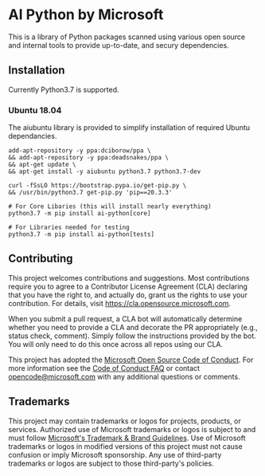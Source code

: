 # AI Python by Microsoft

This is a library of Python packages scanned using various open source and internal tools to provide up-to-date, and secury dependencies.  

## Installation
Currently Python3.7 is supported.

### Ubuntu 18.04
The aiubuntu library is provided to simplify installation of required Ubuntu dependancies.

```shell
add-apt-repository -y ppa:dciborow/ppa \
&& add-apt-repository -y ppa:deadsnakes/ppa \
&& apt-get update \
&& apt-get install -y aiubuntu python3.7 python3.7-dev

curl -fSsLO https://bootstrap.pypa.io/get-pip.py \
&& /usr/bin/python3.7 get-pip.py 'pip==20.3.3'

# For Core Libaries (this will install nearly everything) 
python3.7 -m pip install ai-python[core]

# For Libraries needed for testing
python3.7 -m pip install ai-python[tests]
```

## Contributing

This project welcomes contributions and suggestions.  Most contributions require you to agree to a
Contributor License Agreement (CLA) declaring that you have the right to, and actually do, grant us
the rights to use your contribution. For details, visit https://cla.opensource.microsoft.com.

When you submit a pull request, a CLA bot will automatically determine whether you need to provide
a CLA and decorate the PR appropriately (e.g., status check, comment). Simply follow the instructions
provided by the bot. You will only need to do this once across all repos using our CLA.

This project has adopted the [Microsoft Open Source Code of Conduct](https://opensource.microsoft.com/codeofconduct/).
For more information see the [Code of Conduct FAQ](https://opensource.microsoft.com/codeofconduct/faq/) or
contact [opencode@microsoft.com](mailto:opencode@microsoft.com) with any additional questions or comments.

## Trademarks

This project may contain trademarks or logos for projects, products, or services. Authorized use of Microsoft 
trademarks or logos is subject to and must follow 
[Microsoft's Trademark & Brand Guidelines](https://www.microsoft.com/en-us/legal/intellectualproperty/trademarks/usage/general).
Use of Microsoft trademarks or logos in modified versions of this project must not cause confusion or imply Microsoft sponsorship.
Any use of third-party trademarks or logos are subject to those third-party's policies.
